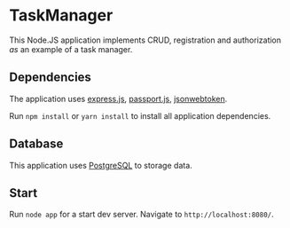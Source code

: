 # TaskManager

This Node.JS application implements CRUD, registration and authorization *as* an example of a task manager.

## Dependencies

The application uses [express.js](https://expressjs.com/), [passport.js](http://www.passportjs.org/),
[jsonwebtoken](https://github.com/auth0/node-jsonwebtoken).

Run `npm install` or `yarn install` to install all application dependencies.

## Database

This application uses [PostgreSQL](https://www.postgresql.org/) to storage data.

## Start

Run `node app` for a start dev server. Navigate to `http://localhost:8080/`.
